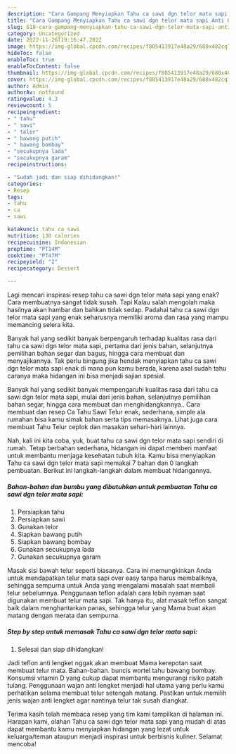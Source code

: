```yaml
---
description: "Cara Gampang Menyiapkan Tahu ca sawi dgn telor mata sapi Anti Gagal"
title: "Cara Gampang Menyiapkan Tahu ca sawi dgn telor mata sapi Anti Gagal"
slug: 618-cara-gampang-menyiapkan-tahu-ca-sawi-dgn-telor-mata-sapi-anti-gagal
category: Uncategorized
date: 2022-11-26T19:16:47.202Z
image: https://img-global.cpcdn.com/recipes/f805413917e48a29/680x482cq70/tahu-ca-sawi-dgn-telor-mata-sapi-foto-resep-utama.jpg
hideToc: false
enableToc: true
enableTocContent: false
thumbnail: https://img-global.cpcdn.com/recipes/f805413917e48a29/680x482cq70/tahu-ca-sawi-dgn-telor-mata-sapi-foto-resep-utama.jpg
cover: https://img-global.cpcdn.com/recipes/f805413917e48a29/680x482cq70/tahu-ca-sawi-dgn-telor-mata-sapi-foto-resep-utama.jpg
author: Admin
authorAv: notfound
ratingvalue: 4.3
reviewcount: 5
recipeingredient:
- " tahu"
- " sawi"
- " telor"
- " bawang putih"
- " bawang bombay"
- "secukupnya lada"
- "secukupnya garam"
recipeinstructions:

- "Sudah jadi dan siap dihidangkan!"
categories:
- Resep
tags:
- tahu
- ca
- sawi

katakunci: tahu ca sawi 
nutrition: 130 calories
recipecuisine: Indonesian
preptime: "PT14M"
cooktime: "PT47M"
recipeyield: "2"
recipecategory: Dessert

---
```



Lagi mencari inspirasi resep tahu ca sawi dgn telor mata sapi yang enak? Cara membuatnya sangat tidak susah. Tapi Kalau salah mengolah maka hasilnya akan hambar dan bahkan tidak sedap. Padahal tahu ca sawi dgn telor mata sapi yang enak seharusnya memiliki aroma dan rasa yang mampu memancing selera kita.


Banyak hal yang sedikit banyak berpengaruh terhadap kualitas rasa dari tahu ca sawi dgn telor mata sapi, pertama dari jenis bahan, selanjutnya pemilihan bahan segar dan bagus, hingga cara membuat dan menyajikannya. Tak perlu bingung jika hendak menyiapkan tahu ca sawi dgn telor mata sapi enak di mana pun kamu berada, karena asal sudah tahu caranya maka hidangan ini bisa menjadi sajian spesial.

Banyak hal yang sedikit banyak mempengaruhi kualitas rasa dari tahu ca sawi dgn telor mata sapi, mulai dari jenis bahan, selanjutnya pemilihan bahan segar, hingga cara membuat dan menghidangkannya.. Cara membuat dan resep Ca Tahu Sawi Telur enak, sederhana, simple ala rumahan bisa kamu simak bahan serta tips memasaknya. Lihat juga cara membuat Tahu Telur ceplok dan masakan sehari-hari lainnya.


Nah, kali ini kita coba, yuk, buat tahu ca sawi dgn telor mata sapi sendiri di rumah. Tetap berbahan sederhana, hidangan ini dapat memberi manfaat untuk membantu menjaga kesehatan tubuh kita. Kamu bisa menyiapkan Tahu ca sawi dgn telor mata sapi memakai 7 bahan dan 0 langkah pembuatan. Berikut ini langkah-langkah dalam membuat hidangannya.

<!--inarticleads1-->

##### Bahan-bahan dan bumbu yang dibutuhkan untuk pembuatan Tahu ca sawi dgn telor mata sapi:

1. Persiapkan  tahu
1. Persiapkan  sawi
1. Gunakan  telor
1. Siapkan  bawang putih
1. Siapkan  bawang bombay
1. Gunakan secukupnya lada
1. Gunakan secukupnya garam


Masak sisi bawah telur seperti biasanya. Cara ini memungkinkan Anda untuk mendapatkan telur mata sapi over easy tanpa harus membaliknya, sehingga sempurna untuk Anda yang mengalami masalah saat membali telur sebelumnya. Penggunaan teflon adalah cara lebih nyaman saat digunakan membuat telur mata sapi. Tak hanya itu, alat masak teflon sangat baik dalam menghantarkan panas, sehingga telur yang Mama buat akan matang dengan merata dan sempurna. 

<!--inarticleads2-->

##### Step by step untuk memasak Tahu ca sawi dgn telor mata sapi:


1. Selesai dan siap dihidangkan!

Jadi teflon anti lengket nggak akan membuat Mama kerepotan saat membuat telur mata. Bahan-bahan. buncis wortel tahu bawang bombay. Konsumsi vitamin D yang cukup dapat membantu mengurangi risiko patah tulang. Penggunaan wajan anti lengket menjadi hal utama yang perlu kamu perhatikan selama membuat telur setengah matang. Pastikan untuk memilih jenis wajan anti lengket agar nantinya telur tak susah diangkat. 

Terima kasih telah membaca resep yang tim kami tampilkan di halaman ini. Harapan kami, olahan Tahu ca sawi dgn telor mata sapi yang mudah di atas dapat membantu kamu menyiapkan hidangan yang lezat untuk keluarga/teman ataupun menjadi inspirasi untuk berbisnis kuliner. Selamat mencoba!
